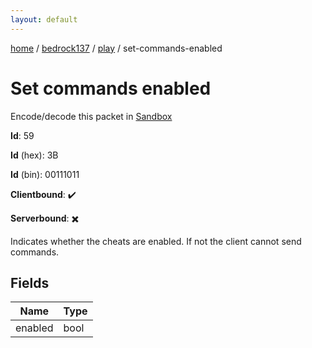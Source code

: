 ```yaml
---
layout: default
---
```


[home](/)  /  [bedrock137](/protocol/bedrock137)  /  [play](/protocol/bedrock137/play)  /  set-commands-enabled

# Set commands enabled

Encode/decode this packet in [Sandbox](../../../sandbox/bedrock137#Play.SetCommandsEnabled)

**Id**: 59

**Id** (hex): 3B

**Id** (bin): 00111011

**Clientbound**: ✔️

**Serverbound**: ✖️

Indicates whether the cheats are enabled. If not the client cannot send commands.

## Fields

Name | Type
---|---
enabled | bool
